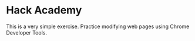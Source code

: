 # Hack Academy

This is a very simple exercise. Practice modifying web pages using Chrome Developer Tools. 
